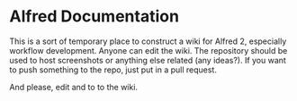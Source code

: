 Alfred Documentation
====================

This is a sort of temporary place to construct a wiki for Alfred 2, especially workflow development. Anyone can edit the wiki. The repository should be used to host screenshots or anything else related (any ideas?). If you want to push something to the repo, just put in a pull request.

And please, edit and to to the wiki.
